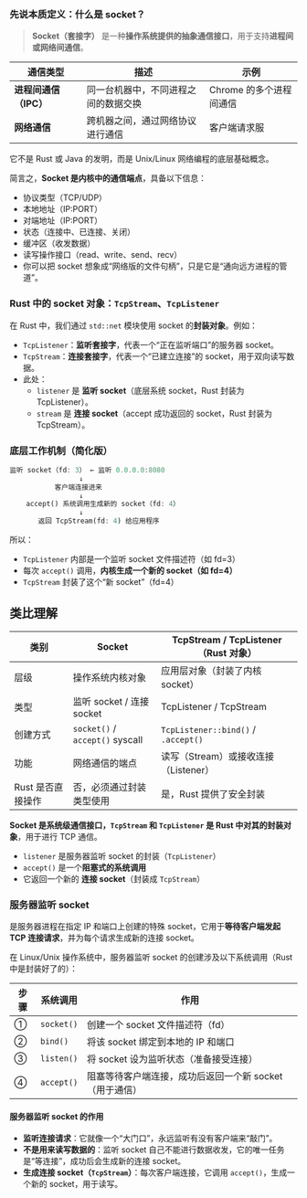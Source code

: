 ### 先说本质定义：什么是 socket？

> **Socket（套接字）** 是一种**操作系统提供的抽象通信接口**，用于支持**进程间或网络间通信**。

|通信类型|描述|示例|
|---|---|---|
|**进程间通信（IPC）**|同一台机器中，不同进程之间的数据交换|Chrome 的多个进程间通信|
|**网络通信**|跨机器之间，通过网络协议进行通信|客户端请求服|

它不是 Rust 或 Java 的发明，而是 Unix/Linux 网络编程的底层基础概念。

简言之，**Socket 是内核中的通信端点**，具备以下信息：
- 协议类型（TCP/UDP）
- 本地地址（IP:PORT）
- 对端地址（IP:PORT）
- 状态（连接中、已连接、关闭）
- 缓冲区（收发数据）
- 读写操作接口（read、write、send、recv）
- 你可以把 socket 想象成“网络版的文件句柄”，只是它是“通向远方进程的管道”。
### Rust 中的 socket 对象：`TcpStream`、`TcpListener`
在 Rust 中，我们通过 `std::net` 模块使用 socket 的**封装对象**。例如：
- `TcpListener`：**监听套接字**，代表一个“正在监听端口”的服务器 socket。
- `TcpStream`：**连接套接字**，代表一个“已建立连接”的 socket，用于双向读写数据。
- 此处：
	- `listener` 是 **监听 socket**（底层系统 socket，Rust 封装为 TcpListener）。
	- `stream` 是 **连接 socket**（accept 成功返回的 socket，Rust 封装为 TcpStream）。
### 底层工作机制（简化版）
```rust
监听 socket（fd: 3） ← 监听 0.0.0.0:8080
                 ↓
           客户端连接进来
                 ↓
    accept() 系统调用生成新的 socket（fd: 4）
                 ↓
       返回 TcpStream(fd: 4) 给应用程序


```
所以：
- `TcpListener` 内部是一个监听 socket 文件描述符（如 fd=3）
- 每次 `accept()` 调用，**内核生成一个新的 socket（如 fd=4）**
- `TcpStream` 封装了这个“新 socket”（fd=4）
## 类比理解

| 类别          | Socket                          | TcpStream / TcpListener（Rust 对象）    |
| ----------- | ------------------------------- | ----------------------------------- |
| 层级          | 操作系统内核对象                        | 应用层对象（封装了内核 socket）                 |
| 类型          | 监听 socket / 连接 socket           | TcpListener / TcpStream             |
| 创建方式        | `socket()` / `accept()` syscall | `TcpListener::bind()` / `.accept()` |
| 功能          | 网络通信的端点                         | 读写（Stream）或接收连接（Listener）           |
| Rust 是否直接操作 | 否，必须通过封装类型使用                    | 是，Rust 提供了安全封装                      |
**Socket 是系统级通信接口，`TcpStream` 和 `TcpListener` 是 Rust 中对其的封装对象**，用于进行 TCP 通信。

- `listener` 是服务器监听 socket 的封装（`TcpListener`）
- `accept()` 是一个**阻塞式的系统调用**
- 它返回一个新的 **连接 socket**（封装成 `TcpStream`）

### **服务器监听 socket**
是服务器进程在指定 IP 和端口上创建的特殊 socket，它用于**等待客户端发起 TCP 连接请求**，并为每个请求生成新的连接 socket。

在 Linux/Unix 操作系统中，服务器监听 socket 的创建涉及以下系统调用（Rust 中是封装好了的）：

|步骤|系统调用|作用|
|---|---|---|
|①|`socket()`|创建一个 socket 文件描述符（fd）|
|②|`bind()`|将该 socket 绑定到本地的 IP 和端口|
|③|`listen()`|将 socket 设为监听状态（准备接受连接）|
|④|`accept()`|阻塞等待客户端连接，成功后返回一个新 socket（用于通信）|
#### 服务器监听 socket 的作用

- **监听连接请求**：它就像一个“大门口”，永远监听有没有客户端来“敲门”。
- **不是用来读写数据的**：监听 socket 自己不能进行数据收发，它的唯一任务是“等连接”，成功后会生成新的连接 socket。
- **生成连接 socket（`TcpStream`）**：每次客户端连接，它调用 `accept()`，生成一个新的 socket，用于读写。